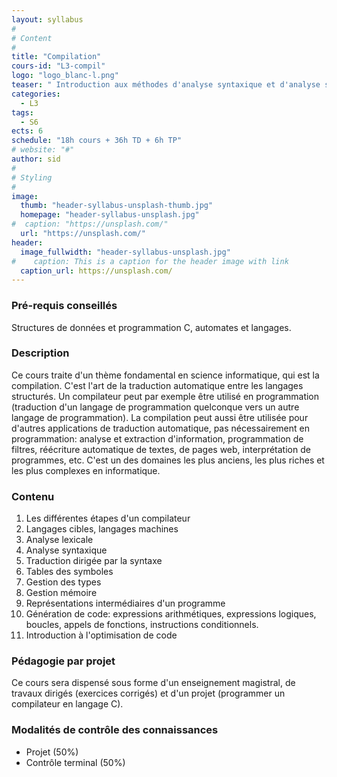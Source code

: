 ```yaml
---
layout: syllabus
#
# Content
#
title: "Compilation"
cours-id: "L3-compil"
logo: "logo_blanc-l.png"
teaser: " Introduction aux méthodes d'analyse syntaxique et d'analyse sémantique, dans le cadre de la construction de compilateurs et de traduction d'un formalisme en un autre."
categories:
  - L3
tags:
  - S6
ects: 6
schedule: "18h cours + 36h TD + 6h TP"
# website: "#"
author: sid
#
# Styling
#
image:
  thumb: "header-syllabus-unsplash-thumb.jpg"
  homepage: "header-syllabus-unsplash.jpg"
#  caption: "https://unsplash.com/"
  url: "https://unsplash.com/"
header:
  image_fullwidth: "header-syllabus-unsplash.jpg"
#    caption: This is a caption for the header image with link
  caption_url: https://unsplash.com/
---
```


### Pré-requis conseillés

Structures de données et programmation C, automates et langages.

###  Description ###

Ce cours traite d'un thème fondamental en science informatique, qui est la compilation. C'est l'art de la traduction automatique entre les langages structurés. Un compilateur peut par exemple être utilisé en programmation (traduction d'un langage de programmation quelconque vers un autre langage de programmation). La compilation peut aussi être utilisée pour d'autres applications de traduction automatique, pas nécessairement en programmation: analyse et extraction d'information, programmation de filtres, réécriture automatique de textes, de pages web, interprétation de programmes, etc. C'est un des domaines les plus anciens, les plus riches et les plus complexes en informatique.

### Contenu

1. Les différentes étapes d'un compilateur
2. Langages cibles, langages machines
3. Analyse lexicale
4. Analyse syntaxique
5. Traduction dirigée par la syntaxe
6. Tables des symboles
7. Gestion des types
8. Gestion mémoire
9. Représentations intermédiaires d'un programme
10. Génération de code: expressions arithmétiques, expressions logiques, boucles, appels de fonctions, instructions conditionnels.
11. Introduction à l'optimisation de code

### Pédagogie par projet

Ce cours sera dispensé sous forme d'un enseignement magistral, de travaux dirigés (exercices corrigés) et d'un projet (programmer un compilateur en langage C).

###  Modalités de contrôle des connaissances ###

- Projet (50%)
- Contrôle terminal (50%)
